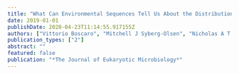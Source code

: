 ```yaml
---
title: "What Can Environmental Sequences Tell Us About the Distribution of Low-Rank Taxa? The Case of Euplotes (Ciliophora, Spirotrichea), Including a Description of Euplotes enigma sp. nov."
date: 2019-01-01
publishDate: 2020-04-23T11:14:55.917155Z
authors: ["Vittorio Boscaro", "Mitchell J Syberg-Olsen", "Nicholas A T Irwin", "delcampo", "Patrick J Keeling"]
publication_types: ["2"]
abstract: ""
featured: false
publication: "*The Journal of Eukaryotic Microbiology*"
---
```

